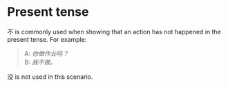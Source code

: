 # Present tense
不 is commonly used when showing that an action has not happened in the present tense. For example:
> A: *你做作业吗？* <br>
> B: *我不做。*

没 is not used in this scenario.